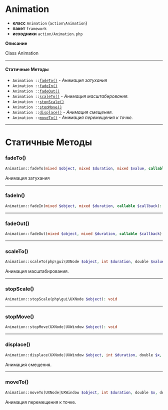 # Animation

- **класс** `Animation` (`action\Animation`)
- **пакет** `framework`
- **исходники** `action/Animation.php`

**Описание**

Class Animation

---

#### Статичные Методы

- `Animation ::`[`fadeTo()`](#method-fadeto) - _Анимация затухания_
- `Animation ::`[`fadeIn()`](#method-fadein)
- `Animation ::`[`fadeOut()`](#method-fadeout)
- `Animation ::`[`scaleTo()`](#method-scaleto) - _Анимация масштабирования._
- `Animation ::`[`stopScale()`](#method-stopscale)
- `Animation ::`[`stopMove()`](#method-stopmove)
- `Animation ::`[`displace()`](#method-displace) - _Анимация смещения._
- `Animation ::`[`moveTo()`](#method-moveto) - _Анимация перемещения к точке._

---
# Статичные Методы

<a name="method-fadeto"></a>

### fadeTo()
```php
Animation::fadeTo(mixed $object, mixed $duration, mixed $value, callable|null $callback): null|UXAnimationTimer
```
Анимация затухания

---

<a name="method-fadein"></a>

### fadeIn()
```php
Animation::fadeIn(mixed $object, mixed $duration, callable $callback): void
```

---

<a name="method-fadeout"></a>

### fadeOut()
```php
Animation::fadeOut(mixed $object, mixed $duration, callable $callback): void
```

---

<a name="method-scaleto"></a>

### scaleTo()
```php
Animation::scaleTo(php\gui\UXNode $object, int $duration, double $value, callable $callback): UXAnimationTimer
```
Анимация масштабирования.

---

<a name="method-stopscale"></a>

### stopScale()
```php
Animation::stopScale(php\gui\UXNode $object): void
```

---

<a name="method-stopmove"></a>

### stopMove()
```php
Animation::stopMove(UXNode|UXWindow $object): void
```

---

<a name="method-displace"></a>

### displace()
```php
Animation::displace(UXNode|UXWindow $object, int $duration, double $x, double $y, callable $callback): UXAnimationTimer
```
Анимация смещения.

---

<a name="method-moveto"></a>

### moveTo()
```php
Animation::moveTo(UXNode|UXWindow $object, int $duration, double $x, double $y, callable|null $callback): array|null|UXAnimationTimer
```
Анимация перемещения к точке.